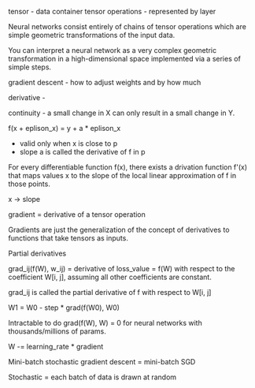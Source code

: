 tensor - data container 
tensor operations - represented by layer

Neural networks consist entirely of chains of tensor operations which are simple geometric transformations of the input data.

You can interpret a neural network as a very complex geometric transformation in a high-dimensional space implemented via a series of simple steps.

gradient descent - how to adjust weights and by how much

derivative - 

continuity - a small change in X can only result in a small change in Y.

f(x + eplison_x) = y + a * eplison_x

- valid only when x is close to p
- slope a is called the derivative of f in p

For every differentiable function f(x), there exists a drivation function f'(x) that maps values x to the slope of the local linear approximation of f in those points.

x -> slope 


gradient = derivative of a tensor operation 

Gradients are just the generalization of the concept of derivatives to functions that take tensors as inputs.

Partial derivatives 

grad_ij(f(W), w_ij) = derivative of loss_value = f(W) with respect to the coefficient W[i, j], assuming all other coefficients are constant.

grad_ij is called the partial derivative of f with respect to W[i, j]


W1 = W0 - step * grad(f(W0), W0)


Intractable to do grad(f(W), W) = 0 for neural networks with thousands/millions of params.

W -= learning_rate * gradient 

Mini-batch stochastic gradient descent = mini-batch SGD

Stochastic = each batch of data is drawn at random
